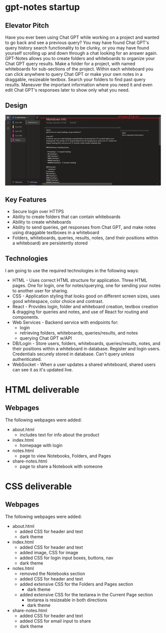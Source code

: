 # gpt-notes startup

## Elevator Pitch

Have you ever been using Chat GPT while working on a project and wanted to go back and see a previous query? You may have found Chat GPT's query history search functionality to be clunky, or you may have found yourself scrolling up and down through a chat looking for an answer again. GPT-Notes allows you to create folders and whiteboards to organize your Chat GPT query results. Make a folder for a project, with named whiteboards for sub-sections of the project. Within each whiteboard you can click anywhere to query Chat GPT or make your own notes in a draggable, resizeable textbox. Search your folders to find past query results. Maneuver the important information where you need it and even edit Chat GPT's responses later to show only what you need.

## Design
![Screenshot of how GPT-Notes might look when finished; it shows a user logged in and their project, the whiteboard they're using, a query and its response from Chat GPT, and a note the user made](gpt-notes_design.PNG)

## Key Features
* Secure login over HTTPS
* Ability to create folders that can contain whiteboards
* Ability to create whiteboards
* Ability to send queries, get responses from Chat GPT, and make notes using draggable textboxes in a whiteboard
* Folders, whiteboards, queries, results, notes, (and their positions within a whiteboard) are persistently stored

## Technologies
I am going to use the required technologies in the following ways:
* HTML - Uses correct HTML structure for application. Three HTML pages. One for login, one for notes/querying, one for sending your notes to another user for sharing.
* CSS - Application styling that looks good on different screen sizes, uses good whitespace, color choice and contrast.
* React - Provides login, folder and whiteboard creation, textbox creation & dragging for queries and notes, and use of React for routing and components.
* Web Services - Backend service with endpoints for:
  * login
  * retrieving folders, whiteboards, queries/results, and notes
  * querying Chat GPT w/API
* DB/Login - Store users, folders, whiteboards, queries/results, notes, and their positions within a whiteboard in database. Register and login users. Credentials securely stored in database. Can't query unless authenticated.
* WebSocket - When a user updates a shared whiteboard, shared users can see it as it's updated live.


# HTML deliverable
## Webpages
The following webpages were added:
- about.html
  - includes text for info about the product
- index.html
  - homepage with login
- notes.html
  - page to view Notebooks, Folders, and Pages
- share-notes.html
  - page to share a Notebook with someone

# CSS deliverable
## Webpages
The following webpages were added:
- about.html
  - added CSS for header and text
  - dark theme
- index.html
  - added CSS for header and text
  - added image, CSS for image
  - added CSS for login input boxes, buttons, nav
  - dark theme
- notes.html
  - removed the Notebooks section
  - added CSS for header and text
  - added extensive CSS for the Folders and Pages section
    - dark theme
  - added extensive CSS for the textarea in the Current Page section
    - textarea is resizeable in both directions
    - dark theme
- share-notes.html
  - added CSS for header and text
  - added CSS for email input to share
  - dark theme